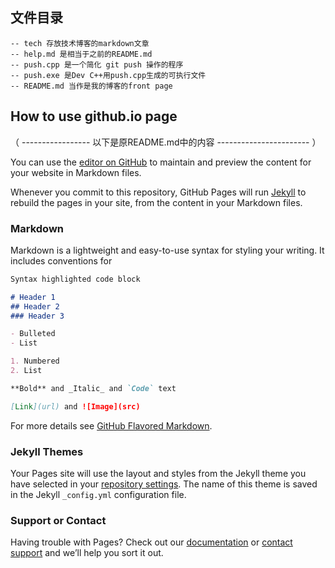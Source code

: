 ## 文件目录

```
-- tech 存放技术博客的markdown文章
-- help.md 是相当于之前的README.md
-- push.cpp 是一个简化 git push 操作的程序
-- push.exe 是Dev C++用push.cpp生成的可执行文件
-- README.md 当作是我的博客的front page
```

## How to use github.io page

（ ----------------- 以下是原README.md中的内容 ----------------------- ）

You can use the [editor on GitHub](https://github.com/iry-lee/iry-lee.github.io/edit/master/README.md) to maintain and preview the content for your website in Markdown files.

Whenever you commit to this repository, GitHub Pages will run [Jekyll](https://jekyllrb.com/) to rebuild the pages in your site, from the content in your Markdown files.

### Markdown

Markdown is a lightweight and easy-to-use syntax for styling your writing. It includes conventions for

```markdown
Syntax highlighted code block

# Header 1
## Header 2
### Header 3

- Bulleted
- List

1. Numbered
2. List

**Bold** and _Italic_ and `Code` text

[Link](url) and ![Image](src)
```

For more details see [GitHub Flavored Markdown](https://guides.github.com/features/mastering-markdown/).

### Jekyll Themes

Your Pages site will use the layout and styles from the Jekyll theme you have selected in your [repository settings](https://github.com/iry-lee/iry-lee.github.io/settings). The name of this theme is saved in the Jekyll `_config.yml` configuration file.

### Support or Contact

Having trouble with Pages? Check out our [documentation](https://help.github.com/categories/github-pages-basics/) or [contact support](https://github.com/contact) and we’ll help you sort it out.